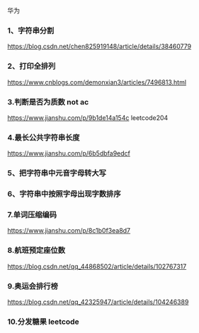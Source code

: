 华为
### 1、字符串分割
https://blog.csdn.net/chen825919148/article/details/38460779

### 2、打印全排列
https://www.cnblogs.com/demonxian3/articles/7496813.html

### 3.判断是否为质数 not ac
https://www.jianshu.com/p/9b1de14a154c
leetcode204

### 4.最长公共字符串长度
https://www.jianshu.com/p/6b5dbfa9edcf

### 5、把字符串中元音字母转大写

### 6、字符串中按照字母出现字数排序

### 7.单词压缩编码
https://www.jianshu.com/p/8c1b0f3ea8d7

### 8.航班预定座位数
https://blog.csdn.net/qq_44868502/article/details/102767317

### 9.奥运会排行榜
https://blog.csdn.net/qq_42325947/article/details/104246389

### 10.分发糖果 leetcode